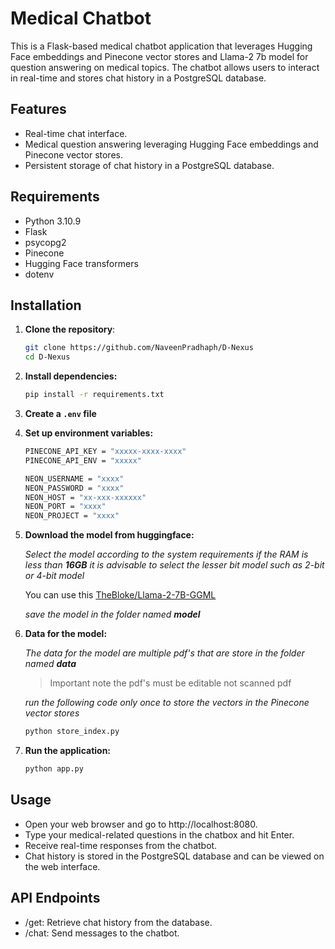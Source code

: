 # Medical Chatbot

This is a Flask-based medical chatbot application that leverages Hugging Face embeddings and Pinecone vector stores and Llama-2 7b model for question answering on medical topics. The chatbot allows users to interact in real-time and stores chat history in a PostgreSQL database.

## Features

- Real-time chat interface.
- Medical question answering leveraging Hugging Face embeddings and Pinecone vector stores.
- Persistent storage of chat history in a PostgreSQL database.

## Requirements

- Python 3.10.9
- Flask
- psycopg2
- Pinecone
- Hugging Face transformers
- dotenv

## Installation

1. **Clone the repository**:

    ```bash
    git clone https://github.com/NaveenPradhaph/D-Nexus
    cd D-Nexus
    ```


3. **Install dependencies:**

    ```bash
    pip install -r requirements.txt
    ```
2. **Create a `.env` file**

4. **Set up environment variables:**

    ```bash
    PINECONE_API_KEY = "xxxxx-xxxx-xxxx"
    PINECONE_API_ENV = "xxxxx"

    NEON_USERNAME = "xxxx"
    NEON_PASSWORD = "xxxx"
    NEON_HOST = "xx-xxx-xxxxxx"
    NEON_PORT = "xxxx"
    NEON_PROJECT = "xxxx"
    ```

4. **Download the model from huggingface:**

    *Select the model according to the system requirements if the RAM is less than **16GB** it is advisable to select the lesser bit model such as 2-bit or 4-bit model*
    
    You can use this 
    [TheBloke/Llama-2-7B-GGML](https://huggingface.co/TheBloke/Llama-2-7B-GGML/tree/main)

    *save the model in the folder named **model***

5. **Data for the model:**

    *The data for the model are multiple pdf's that are store in the folder named **data***
    >Important note the pdf's must be editable not scanned pdf

    *run the following code only once to store the vectors in the Pinecone vector stores*

    ```bash
    python store_index.py
    ```

5. **Run the application:**

    ```bash
    python app.py
    ```

## Usage

- Open your web browser and go to http://localhost:8080.
- Type your medical-related questions in the chatbox and hit Enter.
- Receive real-time responses from the chatbot.
- Chat history is stored in the PostgreSQL database and can be viewed on the web interface.

## API Endpoints

- /get: Retrieve chat history from the database.
- /chat: Send messages to the chatbot.
